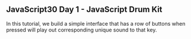 ## JavaScript30 Day 1 - JavaScript Drum Kit

In this tutorial, we build a simple interface that has a row of buttons when pressed will play out corresponding unique sound to that key.
